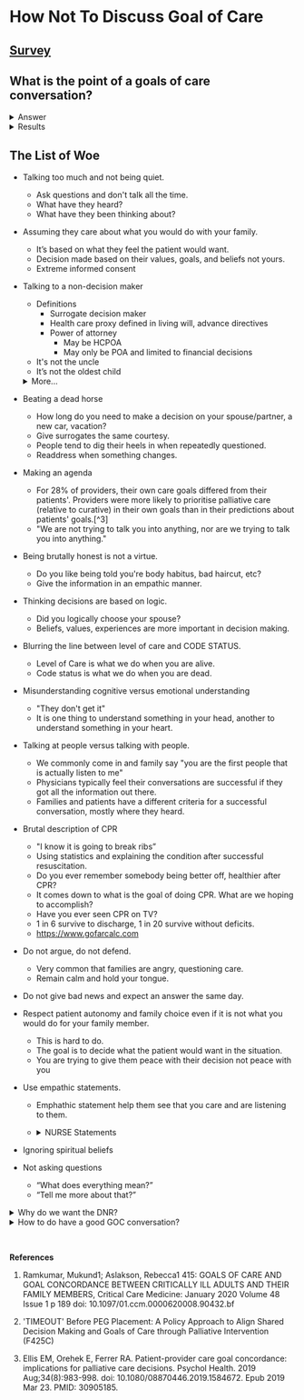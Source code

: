 # How Not To Discuss Goal of Care

## [Survey](./survey)

## What is the point of a goals of care conversation?

<details>
  <summary>Answer</summary>

  Goal concordant care
  : healthcare for seriously ill patients that aligns treatment with their goals and values.

  **We want to have a conversation to determine what is most important and what we want to avoid. We then turn those priorities into medical orders. **
     
</details>

<details>
  <summary>Results</summary>
  
  1. 17% vs 4% trach/PEG after GOC conversations[^1]
  2. Over 50% decrease in PEG placement after GOC conversations[^2]
</details>

## The List of Woe

- Talking too much and not being quiet.

  - Ask questions and don't talk all the time.
  - What have they heard?
  - What have they been thinking about?

- Assuming they care about what you would do with your family.

  - It’s based on what they feel the patient would want.
  - Decision made based on their values, goals, and beliefs not yours.
  - Extreme informed consent

- Talking to a non-decision maker

  - Definitions
    - Surrogate decision maker
    - Health care proxy defined in living will, advance directives
    - Power of attorney
      - May be HCPOA
      - May only be POA and limited to financial decisions
  - It's not the uncle
  - It’s not the oldest child
  <details>
    <summary>More...</summary>
  
  1. POA papers are typically prepared legally through a law office and may/may not include HC POA (must read to clarify)
  2. Living wills identify a healthcare proxy. If using the HH Advanced Directives packet, only 2 witnesses required, not notary.
  3. If we are recognizing, decision maker as HC POA or HC proxy, we should make every attempt to get paperwork on chart if not in Cerner.
  4. If letting NOK, act as medical surrogate, we should use the CERTIFICATION OF HEALTH CARE DECISION SURROGATE (PULSE page, forms) at least for compassionate extubation.
  5. If none of the above and no relatives, need case mgt to work on expedited guardianship. Guardianship (power over the person) vs. Conservatorship (power over the purse).

  </details>

- Beating a dead horse

  - How long do you need to make a decision on your spouse/partner, a new car, vacation?
  - Give surrogates the same courtesy.
  - People tend to dig their heels in when repeatedly questioned.
  - Readdress when something changes.

- Making an agenda

  - For 28% of providers, their own care goals differed from their patients'. Providers were more likely to prioritise palliative care (relative to curative) in their own goals than in their predictions about patients' goals.[^3]
  - "We are not trying to talk you into anything, nor are we trying to talk you into anything."
 
- Being brutally honest is not a virtue.
  
  - Do you like being told you're body habitus, bad haircut, etc?
  - Give the information in an empathic manner.

- Thinking decisions are based on logic.

  - Did you logically choose your spouse?
  - Beliefs, values, experiences are more important in decision making.

- Blurring the line between level of care and CODE STATUS.

  - Level of Care is what we do when you are alive.
  - Code status is what we do when you are dead.

- Misunderstanding cognitive versus emotional understanding

  - "They don't get it"
  - It is one thing to understand something in your head, another to understand something in your heart.

- Talking at people versus talking with people.

  - We commonly come in and family say "you are the first people that is actually listen to me"
  - Physicians typically feel their conversations are successful if they got all the information out there.
  - Families and patients have a different criteria for a successful conversation, mostly where they heard.

- Brutal description of CPR

  - "I know it is going to break ribs”
  - Using statistics and explaining the condition after successful resuscitation.
  - Do you ever remember somebody being better off, healthier after CPR?
  - It comes down to what is the goal of doing CPR. What are we hoping to accomplish?
  - Have you ever seen CPR on TV?
  - 1 in 6 survive to discharge, 1 in 20 survive without deficits.
  - https://www.gofarcalc.com

- Do not argue, do not defend.

  - Very common that families are angry, questioning care.
  - Remain calm and hold your tongue.

- Do not give bad news and expect an answer the same day.

- Respect patient autonomy and family choice even if it is not what you would do for your family member.

  - This is hard to do.
  - The goal is to decide what the patient would want in the situation.
  - You are trying to give them peace with their decision not peace with you

- Use empathic statements.
  - Emphathic statement help them see that you care and are listening to them.
  - <details>
      <summary>NURSE Statements</summary>
  
      ### Ways to verbally address emotions
      - Name
        - “I can see that this is frustrating.”
        - “It seems that this is very upsetting to you.”
        - “I wonder if you might be feeling angry.”
        - “Anyone in your situation would be upset.”

      - Understand
        - “I can't imagine how hard this is for you.”
        - “I can only imagine what it’s like to balance your treatments and her family life.”
        - “I can't possibly understand what you're going through right now.”
        - “I think I understand you to say that you're concerned about the effect of the chemotherapy on your kids.”

      - Respect
        - “You're doing all the right things and asking all the right questions.”
        - “I’ve been so impressed by the care you havet been providing for your wife during the many years of her illness.”

      - Support
        - “I'm going to walk this road with you.”
        - “You’re not alone in this.”   

      - Explore
        - “Tell me more about what worries you.”
        - “I sense how upset you are feeling about the results of the CT scan.”
    </details>

- Ignoring spiritual beliefs

- Not asking questions
  - “What does everything mean?”
  - “Tell me more about that?”


<details>
  <summary>Why do we want the DNR?</summary>
  
  Moral Distress
  : "Knowing the right thing to do but not being able to do it because of some external constraint."
</details>

<details>
  <summary>How to do have a good GOC conversation?</summary>
  
## Use a Talking Map
  ### [REMAP](https://www.vitaltalk.org/guides/transitionsgoals-of-care/)
  1. Reframe why the status quo isn’t working. 
  2. Expect emotion & empathize. 
  3. Map the future.
  4. Align with the patient’s values. 
  5. Plan medical treatments that match patient values.

  ### [SPIKES](https://www.aafp.org/afp/2018/0715/p99.html)

  ### Susan Block's Four Questions

  1. Do you understand your prognosis?
  2. What are your fears about what is to come?
  3. What are your goals as time runs out?
  4. What trade offs are you willing to make?

  ### Others
  1. "If you time was short what would be more important to you?"
  2. Discuss best care, worst case, and what will probably happen.
  3. "Think about 6 months ago, think of today, now think about 6 months from now."
  4. [Serious Illness Conversation Guide](https://www.ariadnelabs.org/areas-of-work/serious-illness-care/)

</details>

&nbsp;
&nbsp;
&nbsp;
&nbsp;

**References**

1. Ramkumar, Mukund1; Aslakson, Rebecca1 415: GOALS OF CARE AND GOAL CONCORDANCE BETWEEN CRITICALLY ILL ADULTS AND THEIR FAMILY MEMBERS, Critical Care Medicine: January 2020 Volume 48 Issue 1 p 189
   doi: 10.1097/01.ccm.0000620008.90432.bf

2. 'TIMEOUT' Before PEG Placement: A Policy Approach to Align Shared Decision Making and Goals of Care through Palliative Intervention (F425C)

3. Ellis EM, Orehek E, Ferrer RA. Patient-provider care goal concordance: implications for palliative care decisions. Psychol Health. 2019 Aug;34(8):983-998. doi: 10.1080/08870446.2019.1584672. Epub 2019 Mar 23. PMID: 30905185.
